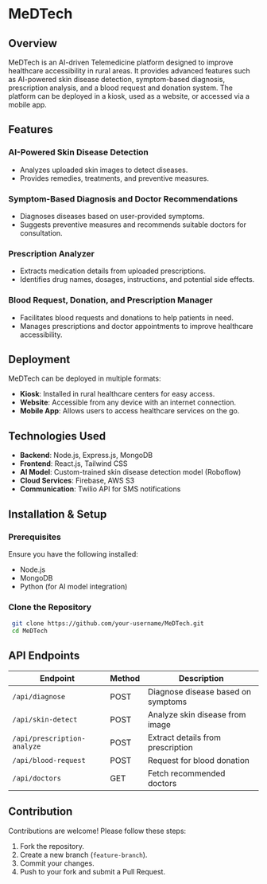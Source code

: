 # MeDTech

## Overview
MeDTech is an AI-driven Telemedicine platform designed to improve healthcare accessibility in rural areas. It provides advanced features such as AI-powered skin disease detection, symptom-based diagnosis, prescription analysis, and a blood request and donation system. The platform can be deployed in a kiosk, used as a website, or accessed via a mobile app.

## Features

### AI-Powered Skin Disease Detection
- Analyzes uploaded skin images to detect diseases.
- Provides remedies, treatments, and preventive measures.

### Symptom-Based Diagnosis and Doctor Recommendations
- Diagnoses diseases based on user-provided symptoms.
- Suggests preventive measures and recommends suitable doctors for consultation.

### Prescription Analyzer
- Extracts medication details from uploaded prescriptions.
- Identifies drug names, dosages, instructions, and potential side effects.

### Blood Request, Donation, and Prescription Manager
- Facilitates blood requests and donations to help patients in need.
- Manages prescriptions and doctor appointments to improve healthcare accessibility.

## Deployment
MeDTech can be deployed in multiple formats:
- **Kiosk**: Installed in rural healthcare centers for easy access.
- **Website**: Accessible from any device with an internet connection.
- **Mobile App**: Allows users to access healthcare services on the go.

## Technologies Used
- **Backend**: Node.js, Express.js, MongoDB
- **Frontend**: React.js, Tailwind CSS
- **AI Model**: Custom-trained skin disease detection model (Roboflow)
- **Cloud Services**: Firebase, AWS S3
- **Communication**: Twilio API for SMS notifications

## Installation & Setup
### Prerequisites
Ensure you have the following installed:
- Node.js
- MongoDB
- Python (for AI model integration)

### Clone the Repository
```bash
 git clone https://github.com/your-username/MeDTech.git
 cd MeDTech
```

## API Endpoints
| Endpoint | Method | Description |
|----------|--------|-------------|
| `/api/diagnose` | POST | Diagnose disease based on symptoms |
| `/api/skin-detect` | POST | Analyze skin disease from image |
| `/api/prescription-analyze` | POST | Extract details from prescription |
| `/api/blood-request` | POST | Request for blood donation |
| `/api/doctors` | GET | Fetch recommended doctors |

## Contribution
Contributions are welcome! Please follow these steps:
1. Fork the repository.
2. Create a new branch (`feature-branch`).
3. Commit your changes.
4. Push to your fork and submit a Pull Request.



